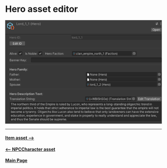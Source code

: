 # Hero asset editor

![ScreenShot](Images/hero_editor_0.PNG)

---------------------------------------------
#### [Item asset -->](item_asset.md)
#### [<-- NPCCharacter asset](npc_asset.md)

#### [Main Page](/../..)